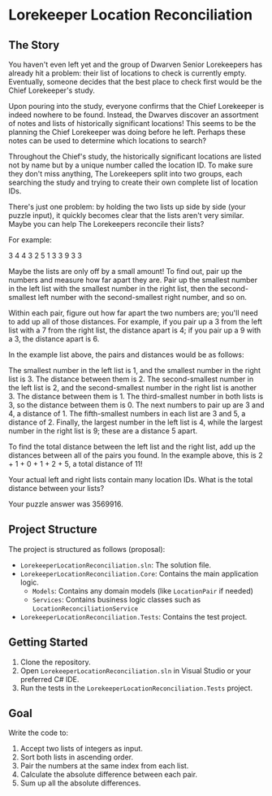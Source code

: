 # Lorekeeper Location Reconciliation

## The Story

You haven't even left yet and the group of Dwarven Senior Lorekeepers has already hit a problem: their list of locations to check is currently empty. Eventually, someone decides that the best place to check first would be the Chief Lorekeeper's study.

Upon pouring into the study, everyone confirms that the Chief Lorekeeper is indeed nowhere to be found. Instead, the Dwarves discover an assortment of notes and lists of historically significant locations! This seems to be the planning the Chief Lorekeeper was doing before he left. Perhaps these notes can be used to determine which locations to search?

Throughout the Chief's study, the historically significant locations are listed not by name but by a unique number called the location ID. To make sure they don't miss anything, The Lorekeepers split into two groups, each searching the study and trying to create their own complete list of location IDs.

There's just one problem: by holding the two lists up side by side (your puzzle input), it quickly becomes clear that the lists aren't very similar. Maybe you can help The Lorekeepers reconcile their lists?

For example:

3 4
4 3
2 5
1 3
3 9
3 3

Maybe the lists are only off by a small amount! To find out, pair up the numbers and measure how far apart they are. Pair up the smallest number in the left list with the smallest number in the right list, then the second-smallest left number with the second-smallest right number, and so on.

Within each pair, figure out how far apart the two numbers are; you'll need to add up all of those distances. For example, if you pair up a 3 from the left list with a 7 from the right list, the distance apart is 4; if you pair up a 9 with a 3, the distance apart is 6.

In the example list above, the pairs and distances would be as follows:

The smallest number in the left list is 1, and the smallest number in the right list is 3. The distance between them is 2.
The second-smallest number in the left list is 2, and the second-smallest number in the right list is another 3. The distance between them is 1.
The third-smallest number in both lists is 3, so the distance between them is 0.
The next numbers to pair up are 3 and 4, a distance of 1.
The fifth-smallest numbers in each list are 3 and 5, a distance of 2.
Finally, the largest number in the left list is 4, while the largest number in the right list is 9; these are a distance 5 apart.

To find the total distance between the left list and the right list, add up
the distances between all of the pairs you found. In the example above,
this is 2 + 1 + 0 + 1 + 2 + 5, a total distance of 11!

Your actual left and right lists contain many location IDs. What is the
total distance between your lists?

Your puzzle answer was 3569916.

## Project Structure

The project is structured as follows (proposal):

- `LorekeeperLocationReconciliation.sln`: The solution file.
- `LorekeeperLocationReconciliation.Core`: Contains the main application logic.
    - `Models`: Contains any domain models (like `LocationPair` if needed)
    - `Services`: Contains business logic classes such as `LocationReconciliationService`
- `LorekeeperLocationReconciliation.Tests`: Contains the test project.


## Getting Started

1.  Clone the repository.
2.  Open `LorekeeperLocationReconciliation.sln` in Visual Studio or your preferred C# IDE.
3.  Run the tests in the `LorekeeperLocationReconciliation.Tests` project.

## Goal

Write the code to:

1.  Accept two lists of integers as input.
2.  Sort both lists in ascending order.
3.  Pair the numbers at the same index from each list.
4.  Calculate the absolute difference between each pair.
5.  Sum up all the absolute differences.